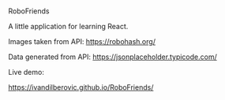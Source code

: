 ###

RoboFriends

A little application for learning React.

Images taken from API: https://robohash.org/

Data generated from API: https://jsonplaceholder.typicode.com/

Live demo: 

https://ivandilberovic.github.io/RoboFriends/
